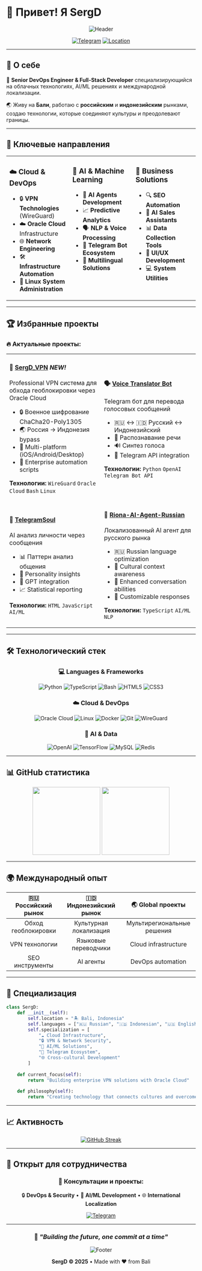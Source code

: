 # 👋 Привет! Я SergD

<div align="center">

![Header](https://capsule-render.vercel.app/api?type=waving&color=gradient&height=200&section=header&text=SergD%20-%20DevOps%20Engineer&fontSize=40&fontAlignY=35&desc=Building%20Cloud%20Solutions%20from%20Bali&descAlignY=55&descSize=16)

[![Telegram](https://img.shields.io/badge/Telegram-@sergei__dyshkant-blue?style=for-the-badge&logo=telegram)](https://t.me/sergei_dyshkant)
[![Location](https://img.shields.io/badge/📍%20Location-Bali,%20Indonesia-green?style=for-the-badge)](https://github.com/wsgp2)

</div>

---

## 🚀 О себе

🌟 **Senior DevOps Engineer & Full-Stack Developer** специализирующийся на облачных технологиях, AI/ML решениях и международной локализации.

🌏 Живу на **Бали**, работаю с **российским** и **индонезийским** рынками, создаю технологии, которые соединяют культуры и преодолевают границы.

---

## 💼 Ключевые направления

<table>
<tr>
<td valign="top" width="33%">

### ☁️ Cloud & DevOps
- 🔒 **VPN Technologies** (WireGuard)  
- ☁️ **Oracle Cloud** Infrastructure
- 🌐 **Network Engineering**
- 🛠️ **Infrastructure Automation**
- 🐧 **Linux System Administration**

</td>
<td valign="top" width="33%">

### 🤖 AI & Machine Learning
- 🧠 **AI Agents Development**
- 📈 **Predictive Analytics** 
- 🗣️ **NLP & Voice Processing**
- 🤖 **Telegram Bot Ecosystem**
- 💬 **Multilingual Solutions**

</td>
<td valign="top" width="33%">

### 🎯 Business Solutions
- 🔍 **SEO Automation**
- 💼 **AI Sales Assistants**
- 📊 **Data Collection Tools**
- 🎨 **UI/UX Development**
- 💻 **System Utilities**

</td>
</tr>
</table>

---

## 🏆 Избранные проекты

### 🔥 **Актуальные проекты:**

<table>
<tr>
<td width="50%">

#### 🚀 [SergD_VPN](https://github.com/wsgp2/SergD_VPN) *NEW!*
Professional VPN система для обхода геоблокировки через Oracle Cloud
- 🔒 Военное шифрование ChaCha20-Poly1305
- 🌏 Россия → Индонезия bypass
- 📱 Multi-platform (iOS/Android/Desktop)
- 🤖 Enterprise automation scripts

**Технологии:** `WireGuard` `Oracle Cloud` `Bash` `Linux`

</td>
<td width="50%">

#### 🗣️ [Voice Translator Bot](https://github.com/wsgp2/SergD-Voice-Translator-Bot)
Telegram бот для перевода голосовых сообщений
- 🇷🇺 ↔ 🇮🇩 Русский ↔ Индонезийский
- 🎤 Распознавание речи
- 🔊 Синтез голоса
- 📱 Telegram API integration

**Технологии:** `Python` `OpenAI` `Telegram Bot API`

</td>
</tr>
<tr>
<td width="50%">

#### 🧠 [TelegramSoul](https://github.com/wsgp2/TelegramSoul)
AI анализ личности через сообщения
- 📊 Паттерн анализ общения
- 🔮 Personality insights
- 🤖 GPT integration
- 📈 Statistical reporting

**Технологии:** `HTML` `JavaScript` `AI/ML`

</td>
<td width="50%">

#### 🤖 [Riona-AI-Agent-Russian](https://github.com/wsgp2/Riona-AI-Agent-Russian)
Локализованный AI агент для русского рынка
- 🇷🇺 Russian language optimization
- 🎯 Cultural context awareness
- 💬 Enhanced conversation abilities
- 🔧 Customizable responses

**Технологии:** `TypeScript` `AI/ML` `NLP`

</td>
</tr>
</table>

---

## 🛠️ Технологический стек

<div align="center">

### 💻 Languages & Frameworks
![Python](https://img.shields.io/badge/-Python-3776AB?style=flat-square&logo=python&logoColor=white)
![TypeScript](https://img.shields.io/badge/-TypeScript-007ACC?style=flat-square&logo=typescript&logoColor=white)
![Bash](https://img.shields.io/badge/-Bash-4EAA25?style=flat-square&logo=gnu-bash&logoColor=white)
![HTML5](https://img.shields.io/badge/-HTML5-E34F26?style=flat-square&logo=html5&logoColor=white)
![CSS3](https://img.shields.io/badge/-CSS3-1572B6?style=flat-square&logo=css3&logoColor=white)

### ☁️ Cloud & DevOps
![Oracle Cloud](https://img.shields.io/badge/-Oracle%20Cloud-F80000?style=flat-square&logo=oracle&logoColor=white)
![Linux](https://img.shields.io/badge/-Linux-FCC624?style=flat-square&logo=linux&logoColor=black)
![Docker](https://img.shields.io/badge/-Docker-2496ED?style=flat-square&logo=docker&logoColor=white)
![Git](https://img.shields.io/badge/-Git-F05032?style=flat-square&logo=git&logoColor=white)
![WireGuard](https://img.shields.io/badge/-WireGuard-88171A?style=flat-square&logo=wireguard&logoColor=white)

### 🤖 AI & Data
![OpenAI](https://img.shields.io/badge/-OpenAI-412991?style=flat-square&logo=openai&logoColor=white)
![TensorFlow](https://img.shields.io/badge/-TensorFlow-FF6F00?style=flat-square&logo=tensorflow&logoColor=white)
![MySQL](https://img.shields.io/badge/-MySQL-4479A1?style=flat-square&logo=mysql&logoColor=white)
![Redis](https://img.shields.io/badge/-Redis-DC382D?style=flat-square&logo=redis&logoColor=white)

</div>

---

## 📊 GitHub статистика

<div align="center">

<img height="180em" src="https://github-readme-stats.vercel.app/api?username=wsgp2&show_icons=true&theme=tokyonight&include_all_commits=true&count_private=true"/>
<img height="180em" src="https://github-readme-stats.vercel.app/api/top-langs/?username=wsgp2&layout=compact&langs_count=8&theme=tokyonight"/>

</div>

---

## 🌍 Международный опыт

<div align="center">

| 🇷🇺 **Российский рынок** | 🇮🇩 **Индонезийский рынок** | 🌏 **Global проекты** |
|:---:|:---:|:---:|
| Обход геоблокировки | Культурная локализация | Мультирегиональные решения |
| VPN технологии | Языковые переводчики | Cloud infrastructure |
| SEO инструменты | AI агенты | DevOps automation |

</div>

---

## 🎯 Специализация

```python
class SergD:
    def __init__(self):
        self.location = "🏝️ Bali, Indonesia"
        self.languages = ["🇷🇺 Russian", "🇮🇩 Indonesian", "🇺🇸 English"]
        self.specialization = [
            "☁️ Cloud Infrastructure",
            "🔒 VPN & Network Security", 
            "🤖 AI/ML Solutions",
            "📱 Telegram Ecosystem",
            "🌐 Cross-cultural Development"
        ]
        
    def current_focus(self):
        return "Building enterprise VPN solutions with Oracle Cloud"
        
    def philosophy(self):
        return "Creating technology that connects cultures and overcomes boundaries"
```

---

## 📈 Активность

<div align="center">

[![GitHub Streak](https://github-readme-streak-stats.herokuapp.com/?user=wsgp2&theme=tokyonight)](https://github.com/wsgp2)

</div>

---

## 🤝 Открыт для сотрудничества

<div align="center">

### 💼 Консультации и проекты:

🔒 **DevOps & Security** • 🤖 **AI/ML Development** • 🌐 **International Localization**

[![Telegram](https://img.shields.io/badge/-Связаться%20в%20Telegram-blue?style=for-the-badge&logo=telegram)](https://t.me/sergei_dyshkant)

</div>

---

<div align="center">

### 🌟 *"Building the future, one commit at a time"*

![Footer](https://capsule-render.vercel.app/api?type=waving&color=gradient&height=100&section=footer)

**SergD © 2025** • Made with ❤️ from Bali

</div>
